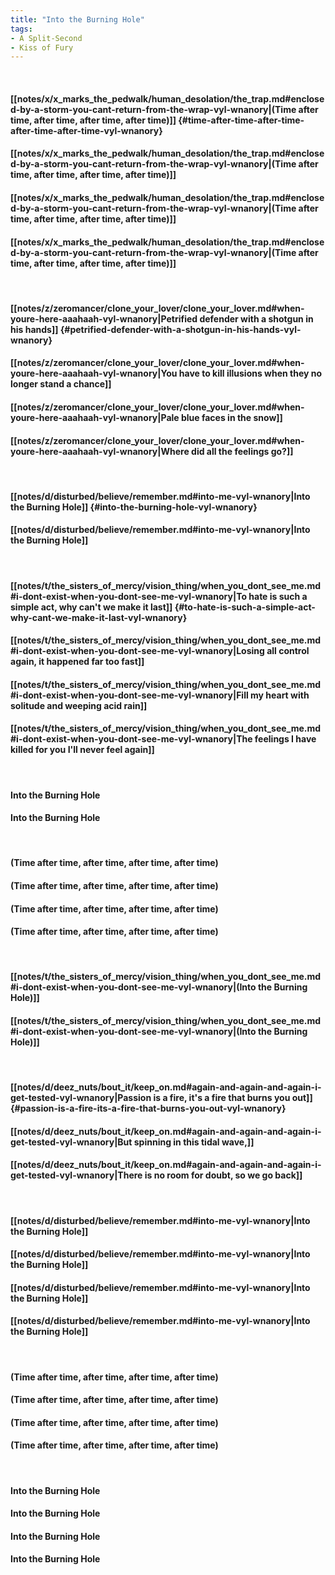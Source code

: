 ```yaml
---
title: "Into the Burning Hole"
tags:
- A Split-Second
- Kiss of Fury
---
```

&nbsp;
#### [[notes/x/x_marks_the_pedwalk/human_desolation/the_trap.md#enclosed-by-a-storm-you-cant-return-from-the-wrap-vyl-wnanory|(Time after time, after time, after time, after time)]] {#time-after-time-after-time-after-time-after-time-vyl-wnanory}
#### [[notes/x/x_marks_the_pedwalk/human_desolation/the_trap.md#enclosed-by-a-storm-you-cant-return-from-the-wrap-vyl-wnanory|(Time after time, after time, after time, after time)]]
#### [[notes/x/x_marks_the_pedwalk/human_desolation/the_trap.md#enclosed-by-a-storm-you-cant-return-from-the-wrap-vyl-wnanory|(Time after time, after time, after time, after time)]]
#### [[notes/x/x_marks_the_pedwalk/human_desolation/the_trap.md#enclosed-by-a-storm-you-cant-return-from-the-wrap-vyl-wnanory|(Time after time, after time, after time, after time)]]
&nbsp;
#### [[notes/z/zeromancer/clone_your_lover/clone_your_lover.md#when-youre-here-aaahaah-vyl-wnanory|Petrified defender with a shotgun in his hands]] {#petrified-defender-with-a-shotgun-in-his-hands-vyl-wnanory}
#### [[notes/z/zeromancer/clone_your_lover/clone_your_lover.md#when-youre-here-aaahaah-vyl-wnanory|You have to kill illusions when they no longer stand a chance]]
#### [[notes/z/zeromancer/clone_your_lover/clone_your_lover.md#when-youre-here-aaahaah-vyl-wnanory|Pale blue faces in the snow]]
#### [[notes/z/zeromancer/clone_your_lover/clone_your_lover.md#when-youre-here-aaahaah-vyl-wnanory|Where did all the feelings go?]]
&nbsp;
#### [[notes/d/disturbed/believe/remember.md#into-me-vyl-wnanory|Into the Burning Hole]] {#into-the-burning-hole-vyl-wnanory}
#### [[notes/d/disturbed/believe/remember.md#into-me-vyl-wnanory|Into the Burning Hole]]
&nbsp;
#### [[notes/t/the_sisters_of_mercy/vision_thing/when_you_dont_see_me.md#i-dont-exist-when-you-dont-see-me-vyl-wnanory|To hate is such a simple act, why can't we make it last]] {#to-hate-is-such-a-simple-act-why-cant-we-make-it-last-vyl-wnanory}
#### [[notes/t/the_sisters_of_mercy/vision_thing/when_you_dont_see_me.md#i-dont-exist-when-you-dont-see-me-vyl-wnanory|Losing all control again, it happened far too fast]]
#### [[notes/t/the_sisters_of_mercy/vision_thing/when_you_dont_see_me.md#i-dont-exist-when-you-dont-see-me-vyl-wnanory|Fill my heart with solitude and weeping acid rain]]
#### [[notes/t/the_sisters_of_mercy/vision_thing/when_you_dont_see_me.md#i-dont-exist-when-you-dont-see-me-vyl-wnanory|The feelings I have killed for you I'll never feel again]]
&nbsp;
#### Into the Burning Hole
#### Into the Burning Hole
&nbsp;
#### (Time after time, after time, after time, after time)
#### (Time after time, after time, after time, after time)
#### (Time after time, after time, after time, after time)
#### (Time after time, after time, after time, after time)
&nbsp;
#### [[notes/t/the_sisters_of_mercy/vision_thing/when_you_dont_see_me.md#i-dont-exist-when-you-dont-see-me-vyl-wnanory|(Into the Burning Hole)]]
#### [[notes/t/the_sisters_of_mercy/vision_thing/when_you_dont_see_me.md#i-dont-exist-when-you-dont-see-me-vyl-wnanory|(Into the Burning Hole)]]
&nbsp;
#### [[notes/d/deez_nuts/bout_it/keep_on.md#again-and-again-and-again-i-get-tested-vyl-wnanory|Passion is a fire, it's a fire that burns you out]] {#passion-is-a-fire-its-a-fire-that-burns-you-out-vyl-wnanory}
#### [[notes/d/deez_nuts/bout_it/keep_on.md#again-and-again-and-again-i-get-tested-vyl-wnanory|But spinning in this tidal wave,]]
#### [[notes/d/deez_nuts/bout_it/keep_on.md#again-and-again-and-again-i-get-tested-vyl-wnanory|There is no room for doubt, so we go back]]
&nbsp;
#### [[notes/d/disturbed/believe/remember.md#into-me-vyl-wnanory|Into the Burning Hole]]
#### [[notes/d/disturbed/believe/remember.md#into-me-vyl-wnanory|Into the Burning Hole]]
#### [[notes/d/disturbed/believe/remember.md#into-me-vyl-wnanory|Into the Burning Hole]]
#### [[notes/d/disturbed/believe/remember.md#into-me-vyl-wnanory|Into the Burning Hole]]
&nbsp;
#### (Time after time, after time, after time, after time)
#### (Time after time, after time, after time, after time)
#### (Time after time, after time, after time, after time)
#### (Time after time, after time, after time, after time)
&nbsp;
#### Into the Burning Hole
#### Into the Burning Hole
#### Into the Burning Hole
#### Into the Burning Hole
